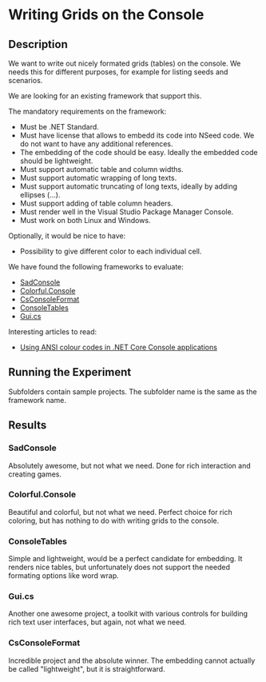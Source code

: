 # Writing Grids on the Console

## Description

We want to write out nicely formated grids (tables) on the console. We needs this for different purposes, for example for listing seeds and scenarios.

We are looking for an existing framework that support this.

The mandatory requirements on the framework:

- Must be .NET Standard.
- Must have license that allows to embedd its code into NSeed code. We do not want to have any additional references.
- The embedding of the code should be easy. Ideally the embedded code should be lightweight.
- Must support automatic table and column widths.
- Must support automatic wrapping of long texts.
- Must support automatic truncating of long texts, ideally by adding ellipses (...).
- Must support adding of table column headers.
- Must render well in the Visual Studio Package Manager Console.
- Must work on both Linux and Windows.

Optionally, it would be nice to have:

- Possibility to give different color to each individual cell.

We have found the following frameworks to evaluate:

- [SadConsole](https://github.com/SadConsole/SadConsole)
- [Colorful.Console](https://github.com/tomakita/Colorful.Console)
- [CsConsoleFormat](https://github.com/Athari/CsConsoleFormat)
- [ConsoleTables](https://github.com/khalidabuhakmeh/ConsoleTables)
- [Gui.cs](https://github.com/migueldeicaza/gui.cs)

Interesting articles to read:

- [Using ANSI colour codes in .NET Core Console applications](https://www.jerriepelser.com/blog/using-ansi-color-codes-in-net-console-apps/)

## Running the Experiment

Subfolders contain sample projects. The subfolder name is the same as the framework name.

## Results

### SadConsole

Absolutely awesome, but not what we need. Done for rich interaction and creating games.

### Colorful.Console

Beautiful and colorful, but not what we need. Perfect choice for rich coloring, but has nothing to do with writing grids to the console.

### ConsoleTables

Simple and lightweight, would be a perfect candidate for embedding. It renders nice tables, but unfortunately does not support the needed formating options like word wrap.

### Gui.cs

Another one awesome project, a toolkit with various controls for building rich text user interfaces, but again, not what we need.

### CsConsoleFormat

Incredible project and the absolute winner. The embedding cannot actually be called "lightweight", but it is straightforward.